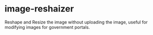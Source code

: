 # image-reshaizer
Reshape and Resize the image without uploading the image, useful for modifying images for government portals.
